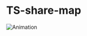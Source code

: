 # TS-share-map

![Animation](https://user-images.githubusercontent.com/94111690/179798247-4f748409-6680-44d7-88ba-ae9fbedfee7b.gif)
